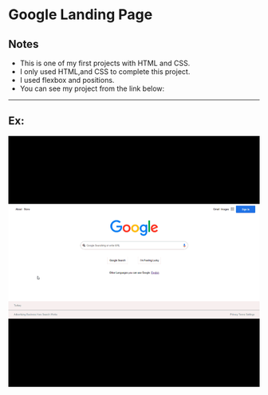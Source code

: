 ﻿# Google Landing Page

## Notes

- This is one of my first projects with HTML and CSS.
- I only used HTML,and CSS to complete this project.
- I used flexbox and positions.
- You can see my project from the link below:


<hr>

## Ex:

<img src="google landing page.gif" alt="google landing page">